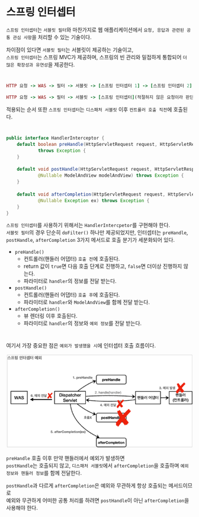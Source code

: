 # 스프링 인터셉터

`스프링 인터셉터`는 `서블릿 필터`와 마찬가지로 웹 애플리케이션에서 `요청, 응답과 관련된 공통 관심 사항`을 처리할 수 있는 기술이다.  
  
차이점이 있다면 `서블릿 필터`는 서블릿이 제공하는 기술이고,  
`스프링 인터셉터`는 스프링 MVC가 제공하며, 스프링의 빈 관리와 밀접하게 통합되어 `더 많은 확장성과 유연성`을 제공한다.  

#
  
```ruby
HTTP 요청 -> WAS -> 필터 -> 서블릿 -> [스프링 인터셉터 1] -> [스프링 인터셉터 2] -> 컨트롤러
```
```ruby
HTTP 요청 -> WAS -> 필터 -> 서블릿 -> [스프링 인터셉터](적절하지 않은 요청이라 판단되면 컨트롤러 호출 X)
```

적용되는 순서 또한 `스프링 인터셉터`는 `디스패처 서블릿` 이후 `컨트롤러 호출 직전`에 호출된다.  

#

```java
public interface HandlerInterceptor {
    default boolean preHandle(HttpServletRequest request, HttpServletResponse response, Object handler)
            throws Exception {
    }

    default void postHandle(HttpServletRequest request, HttpServletResponse response, Object handler,
            @Nullable ModelAndView modelAndView) throws Exception {
    }

    default void afterCompletion(HttpServletRequest request, HttpServletResponse response, Object handler,
            @Nullable Exception ex) throws Exception {
    }
}
```

`스프링 인터셉터`를 사용하기 위해서는 `HandlerIntercpetor`를 구현해야 한다.  
`서블릿 필터`의 경우 단순히 `doFilter()` 하나만 제공되었지만, 인터셉터는 `preHandle`, `postHandle`, `afterCompletion` 3가지 메서드로 호출 분기가 세분화되어 있다.  

- `preHandle()`
    - 컨트롤러(핸들러 어댑터) `호출 전`에 호출된다.
    - return 값이 `true`면 다음 호출 단계로 진행하고, `false`면 더이상 진행하지 않는다.
    - 파라미터로 `handler`의 정보를 전달 받는다.
- `postHandle()`
    - 컨트롤러(핸들러 어댑터) `호출 후`에 호출된다.
    - 파라미터로 `handler`와 `ModelAndView`를 함께 전달 받는다.
- `afterCompletion()`
    - 뷰 렌더링 이후 호출된다.
    - 파라미터로 `handler`의 정보와 `예외 정보`를 전달 받는다.
 
#
 
여기서 가장 중요한 점은 `예외가 발생했을 시`에 인터셉터 호출 흐름이다.  

<img src="img/interceptor01.png">

`preHandle` 호출 이후 만약 핸들러에서 예외가 발생하면  
`postHandle`는 호출되지 않고, `디스패처 서블릿`에서 `afterCompletion`을 호출하며 `예외 정보와 핸들러 정보`를 함께 전달한다.  

`postHandle`과 다르게 `afterCompletion`은 예외와 무관하게 항상 호출되는 메서드이므로  
예외와 무관하게 어떠한 공통 처리를 하려면 `postHandle`이 아닌 `afterCompletion`을 사용해야 한다.
